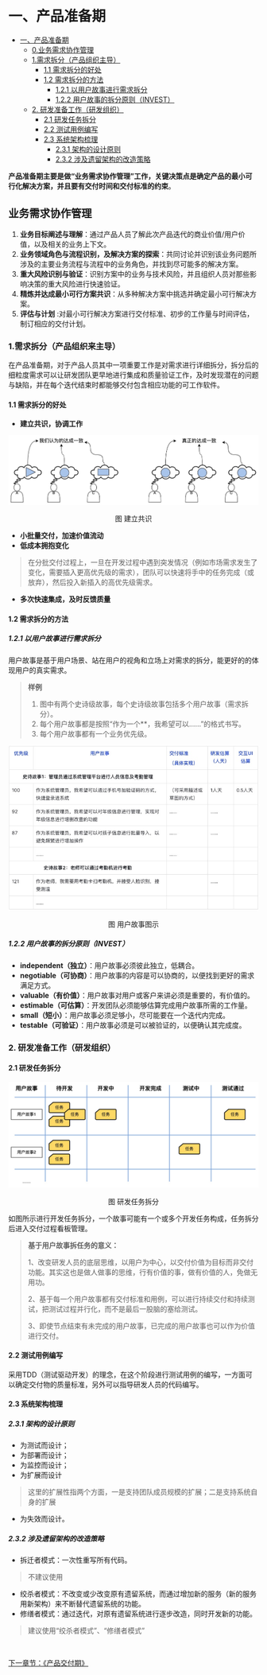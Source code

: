 一、产品准备期
=============
- [一、产品准备期](#一、产品准备期)
    - [0.业务需求协作管理](#0业务需求协作管理)
    - [1.需求拆分（产品组织主导）](#1需求拆分（产品组织主导）)
      - [1.1 需求拆分的好处](#1-1需求拆分的好处)
      - [1.2 需求拆分的方法](#1-2需求拆分的方法)
        - [1.2.1 以用户故事进行需求拆分](#1-2-1以用户故事进行需求拆分)
        - [1.2.2 用户故事的拆分原则（INVEST）](#1-2-2用户故事的拆分原则（-invest）)
    - [2. 研发准备工作（研发组织）](#2研发准备工作（研发组织）)
      - [2.1 研发任务拆分](#2-1研发任务拆分)
      - [2.2 测试用例编写](#2-2测试用例编写)
      - [2.3 系统架构梳理](#2-3系统架构梳理)
        - [2.3.1 架构的设计原则](#2-3-1架构的设计原则)
        - [2.3.2 涉及遗留架构的改造策略](#2-3-2涉及遗留架构的改造策略)

**产品准备期主要是做“业务需求协作管理”工作，关键决策点是确定产品的最小可行化解决方案，并且要有交付时间和交付标准的约束**。

## 业务需求协作管理
1. **业务目标阐述与理解**：通过产品人员了解此次产品迭代的商业价值/用户价值，以及相关的业务上下文。
2. **业务领域角色与流程识别，及解决方案的探索**：共同讨论并识别该业务问题所涉及的主要业务流程与流程中的业务角色，并找到尽可能多的解决方案。 
3. **重大风险识别与验证**：识别方案中的业务与技术风险，并且组织人员对那些影响决策的重大风险进行快速验证。 
4. **精炼并达成最小可行方案共识**：从多种解决方案中挑选并确定最小可行解决方案。 
5. **评估与计划** :对最小可行解决方案进行交付标准、初步的工作量与时间评估，制订相应的交付计划。

### 1.需求拆分（产品组织来主导）
在产品准备期，对于产品人员其中一项重要工作是对需求进行详细拆分，拆分后的细粒度需求可以让研发团队更早地进行集成和质量验证工作，及时发现潜在的问题与缺陷，并在每个迭代结束时都能够交付包含相应功能的可工作软件。 
#### 1.1 需求拆分的好处
- **建立共识，协调工作**

![建立共识](image/建立共识.jpg)
<p align="center">图 建立共识</p>

- **小批量交付，加速价值流动**
- **低成本拥抱变化**
>在分批交付过程上，一旦在开发过程中遇到突发情况（例如市场需求发生了变化，需要插入更高优先级的需求），团队可以快速将手中的任务完成（或放弃），然后投入新插入的高优先级需求。 
- **多次快速集成，及时反馈质量**

#### 1.2 需求拆分的方法
##### 1.2.1 以用户故事进行需求拆分
用户故事是基于用户场景、站在用户的视角和立场上对需求的拆分，能更好的的体现用户的真实需求。
>**样例**
>1. 图中有两个史诗级故事，每个史诗级故事包括多个用户故事（需求拆分）。 
>2. 每个用户故事都是按照“作为一个**，我希望可以……”的格式书写。 
>3. 每个用户故事都有一个业务优先级。 
>
![用户故事](image/用户故事.jpg)
<p align="center">图 用户故事图示</p>

##### 1.2.2 用户故事的拆分原则（INVEST）
- **independent（独立）**：用户故事必须彼此独立，低耦合。 
- **negotiable（可协商）**：用户故事的内容是可以协商的，以便找到更好的需求满足方式。
- **valuable（有价值）**：用户故事对用户或客户来讲必须是重要的，有价值的。 
- **estimable（可估算）**：开发团队必须能够估算完成用户故事所需的工作量。 
- **small（短小）**：用户故事必须足够小，尽可能要在一个迭代内完成。
- **testable（可验证）**：用户故事必须是可以被验证的，以便确认其完成度。

### 2. 研发准备工作（研发组织）
#### 2.1 研发任务拆分

![研发任务拆分](image/研发任务拆分.jpg)
<p align="center">图 研发任务拆分</p>

如图所示进行开发任务拆分，一个故事可能有一个或多个开发任务构成，任务拆分后进入交付过程看板管理。
> **基于用户故事拆任务的意义：**
> 
> 1、改变研发人员的底层思维，以用户为中心，以交付价值为目标而非交付功能。其实这也是做人做事的思维，行有价值的事，做有价值的人，免做无用功。
> 
> 2、基于每一个用户故事都有交付标准和用例，可以进行持续交付和持续测试，把测试过程并行化，而不是最后一股脑的塞给测试。
> 
> 3、即使节点结束有未完成的用户故事，已完成的用户故事也可以作为价值进行交付。


#### 2.2 测试用例编写
采用TDD（测试驱动开发）的理念，在这个阶段进行测试用例的编写，一方面可以确定交付物的质量标准，另外可以指导研发人员的代码编写。

#### 2.3 系统架构梳理
##### 2.3.1 架构的设计原则
- 为测试而设计；
- 为部署而设计；
- 为监控而设计；
- 为扩展而设计
>这里的扩展性指两个方面，一是支持团队成员规模的扩展；二是支持系统自身的扩展
- 为失效而设计。
##### 2.3.2 涉及遗留架构的改造策略
- 拆迁者模式：一次性重写所有代码。
>不建议使用
- 绞杀者模式：不改变或少改变原有遗留系统，而通过增加新的服务（新的服务用新架构）来不断替代遗留系统的功能。
- 修缮者模式：通过迭代，对原有遗留系统进行逐步改造，同时开发新的功能。
>建议使用“绞杀者模式”、“修缮者模式”

&nbsp;

[ 下一章节：《产品交付期》 ](./产品交付期.md)